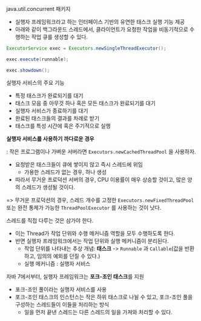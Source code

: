 java.util.concurrent 패키지
- 실행자 프레임워크라고 하는 인터페이스 기반의 유연한 태스크 실행 기능 제공
- 아래와 같이 백그라운드 스레드에서, 클라이언트가 요청한 작업을 비동기적으로 수행하는 작업 큐를 생성할 수 있다.

```java
ExecutorService exec = Executors.newSingleThreadExecutor();

exec.execute(runnable);

exec.showdown();
```

실행자 서비스의 주요 기능
- 특정 태스크가 완료되기를 대기
- 태스크 모음 중 아무것 하나 혹은 모든 태스크가 완료되기를 대기
- 실행자 서비스가 종료하기를 대기
- 완료된 태스크들의 결과를 차례로 받기
- 태스크를 특성 시간에 혹은 주기적으로 실행

**실행자 서비스를 사용하기 까다로운 경우** 

: 작은 프로그램이나 가벼운 서버라면 `Executors.newCachedThreadPool` 을 사용하자.
- 요청받은 태스크들이 큐에 쌓이지 않고 즉시 스레드에 위임
  - 가용한 스레드가 없는 경우, 하나 생성
- 따라서 무거운 프로덕션 서버의 경우, CPU 이용률이 매우 상승할 것이고, 많은 양의 스레드가 생성될 것이다.

=> 무거운 프로덕션의 경우, 스레드 개수를 고정한 `Executors.newFixedThreadPool` 또는 완전 통제가 가능한 `ThreadPoolExecutor` 를 사용하는 것이 낫다.

스레드를 직접 다루는 것은 삼가야 한다.
- 이는 Thread가 작업 단위와 수행 메커니즘 역할을 모두 수행하도록 한다.
- 반면 실행자 프레임워크에서는 작업 단위와 실행 메커니즘이 분리된다.
  - 작업 단위를 나타내는 추상 개념: **태스크** -> `Runnable` 과 `Callable`(값을 반환하고, 임의의 예외를 던질 수 있다.)
  - 실행 메커니즘 : 실행자 서비스
 
자바 7에서부터, 실행자 프레임워크는 **포크-조인 태스크**를 지원
- 포크-조인 풀이라는 실행자 서비스를 사용
- 포크-조인 태스크의 인스턴스는 작은 하위 태스크로 나뉠 수 있고, 포크-조인 풀을 구성하는 스레드들이 이들을 처리하는 방식
  - 일을 먼저 끝낸 스레드는 다른 스레드의 일을 가져와 처리할 수 있다.
